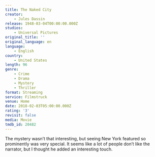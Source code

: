 ```yaml
---
title: The Naked City
creator:
    - Jules Dassin
release: 1948-03-04T00:00:00.000Z
studios:
    - Universal Pictures
original_title: ''
original_language: en
language:
    - English
country:
    - United States
length: 96
genre:
    - Crime
    - Drama
    - Mystery
    - Thriller
format: Streaming
service: Filmstruck
venue: Home
date: 2018-02-03T05:00:00.000Z
rating: '3'
revisit: false
media: Movie
tmdb_id: 20482
---
```


The mystery wasn’t that interesting, but seeing New York featured so prominently was very special. It seems like a lot of people don’t like the narrator, but I thought he added an interesting touch.
